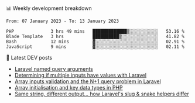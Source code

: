 📊 Weekly development breakdown
<!--START_SECTION:waka-->

```text
From: 07 January 2023 - To: 13 January 2023

PHP              3 hrs 49 mins   █████████████▒░░░░░░░░░░░   53.16 %
Blade Template   3 hrs           ██████████▒░░░░░░░░░░░░░░   41.82 %
Bash             12 mins         ▓░░░░░░░░░░░░░░░░░░░░░░░░   02.91 %
JavaScript       9 mins          ▓░░░░░░░░░░░░░░░░░░░░░░░░   02.11 %
```

<!--END_SECTION:waka-->

📕 Latest DEV posts
<!-- BLOG-POST-LIST:START -->
- [Laravel named query arguments](https://dev.to/michaelvickersuk/laravel-named-query-arguments-28kd)
- [Determining if multiple inputs have values with Laravel](https://dev.to/michaelvickersuk/determining-if-multiple-inputs-have-values-with-laravel-km6)
- [Array inputs validation and the N+1 query problem in Laravel](https://dev.to/michaelvickersuk/array-inputs-validation-and-the-n1-query-problem-in-laravel-2agb)
- [Array initialisation and key data types in PHP](https://dev.to/michaelvickersuk/array-initialisation-and-key-data-types-in-php-1e5b)
- [Same string, different output... how Laravel&#39;s slug &amp; snake helpers differ](https://dev.to/michaelvickersuk/same-string-different-output-how-laravels-slug-snake-helpers-differ-1ccj)
<!-- BLOG-POST-LIST:END -->
